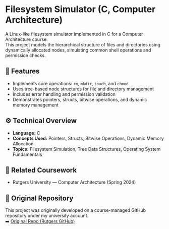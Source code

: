 # Filesystem Simulator (C, Computer Architecture)

A Linux-like filesystem simulator implemented in C for a Computer Architecture course.  
This project models the hierarchical structure of files and directories using dynamically allocated nodes, simulating common shell operations and permission checks.

## 🧠 Features
- Implements core operations: `rm`, `mkdir`, `touch`, and `chmod`
- Uses tree-based node structures for file and directory management
- Includes error handling and permission validation
- Demonstrates pointers, structs, bitwise operations, and dynamic memory management

## ⚙️ Technical Overview
- **Language:** C  
- **Concepts Used:** Pointers, Structs, Bitwise Operations, Dynamic Memory Allocation  
- **Topics:** Filesystem Simulation, Tree Data Structures, Operating System Fundamentals  

## 🔗 Related Coursework
- Rutgers University — Computer Architecture (Spring 2024)

## 📁 Original Repository
This project was originally developed on a course-managed GitHub repository under my university account.  
➡️ [Original Repo (Rutgers GitHub)](https://github.com/fluxlab/programming-assignment-3-anthonyrahner7.git)
